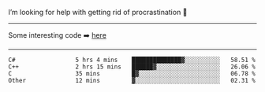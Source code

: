I’m looking for help with getting rid of procrastination 🤔

-----

Some interesting code :arrow_right: [here](https://github.com/zhen8838/playground)

-----

<!--START_SECTION:waka-->

```text
C#                 5 hrs 4 mins    ██████████████▓░░░░░░░░░░   58.51 %
C++                2 hrs 15 mins   ██████▓░░░░░░░░░░░░░░░░░░   26.06 %
C                  35 mins         █▓░░░░░░░░░░░░░░░░░░░░░░░   06.78 %
Other              12 mins         ▓░░░░░░░░░░░░░░░░░░░░░░░░   02.31 %
```

<!--END_SECTION:waka-->

<!--
**zhen8838/zhen8838** is a ✨ _special_ ✨ repository because its `README.md` (this file) appears on your GitHub profile.

Here are some ideas to get you started:

- 🔭 I’m currently working on ...
- 🌱 I’m currently learning ...
- 👯 I’m looking to collaborate on ...
 ...
- 💬 Ask me about ...
- 📫 How to reach me: ...
- 😄 Pronouns: ...
- ⚡ Fun fact: ...
-->
